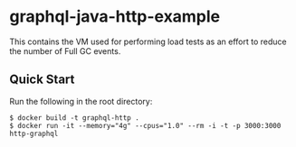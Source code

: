 # graphql-java-http-example

This contains the VM used for performing load tests as an effort to reduce the number of Full GC events.

## Quick Start
Run the following in the root directory:
```
$ docker build -t graphql-http .
$ docker run -it --memory="4g" --cpus="1.0" --rm -i -t -p 3000:3000 http-graphql
```
